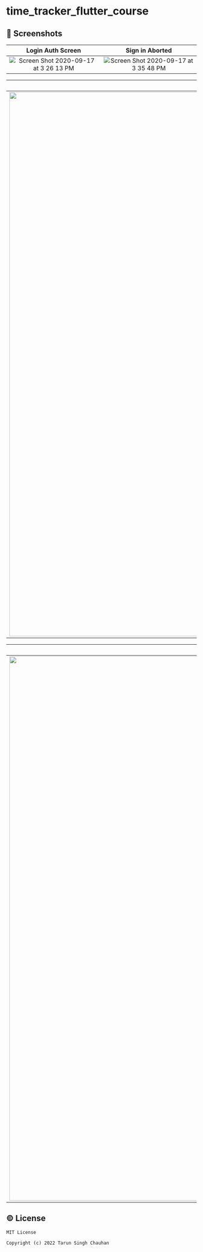 # time_tracker_flutter_course

## 📱 Screenshots
|                                                     Login Auth Screen                                                      |                                                   Sign in Aborted                                                   |
|:----------------------------------------------------------------------------------------------------------------------:|:--------------------------------------------------------------------------------------------------------------:|
| <img width alt="Screen Shot 2020-09-17 at 3 26 13 PM" src="https://user-images.githubusercontent.com/30916033/188298852-e4f31629-6050-45e9-984d-2412c23925ef.png">|<img alt="Screen Shot 2020-09-17 at 3 35 48 PM" src="https://user-images.githubusercontent.com/30916033/188298862-5437cba7-f4a2-4785-80f0-673381dff2e3.png">|



|  Email SIgn in                                          |                                               Job Details                                             |
|:-------------------------------------------------------------------------------------------------------------:|:-------------------------------------------------------------------------------------------------------------:|
| <img width="1440" alt="Screen Shot 2020-09-17 at 3 49 08 PM" src="https://user-images.githubusercontent.com/30916033/188298875-4f6ded48-783e-4c03-8fb5-44033f93f3c0.png"> | <img width="1440" alt="Screen Shot 2020-09-17 at 3 40 20 PM" src="https://user-images.githubusercontent.com/30916033/188298898-8544cf85-5722-416c-8f96-cbee2b9a1947.png"> |



|  LogOut Box                                           |                                               Add New Job                                             |
|:-------------------------------------------------------------------------------------------------------------:|:-------------------------------------------------------------------------------------------------------------:|
| <img width="1440" alt="Screen Shot 2020-09-17 at 3 49 08 PM" src="https://user-images.githubusercontent.com/30916033/188298923-f8c0bdb1-e709-4896-a613-0bc401da5fe7.png"> | <img width="1440" alt="Screen Shot 2020-09-17 at 3 40 20 PM" src="https://user-images.githubusercontent.com/30916033/188298935-dc65f207-ece2-4ead-bd17-ce799d581703.png"> |




## © License

```
MIT License

Copyright (c) 2022 Tarun Singh Chauhan